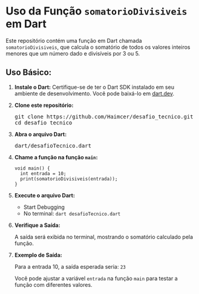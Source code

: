 </head>
<body>

  <h1>Uso da Função <code>somatorioDivisiveis</code> em Dart</h1>

  <p>Este repositório contém uma função em Dart chamada <code>somatorioDivisiveis</code>, que calcula o somatório de todos os valores inteiros menores que um número dado e divisíveis por 3 ou 5.</p>

  <h2>Uso Básico:</h2>

  <ol>
    <li>
      <p><strong>Instale o Dart:</strong> Certifique-se de ter o Dart SDK instalado em seu ambiente de desenvolvimento. Você pode baixá-lo em <a href="https://dart.dev/get-dart">dart.dev</a>.</p>
    </li>
    <li>
      <p><strong>Clone este repositório:</strong></p>
      <pre>git clone https://github.com/Haimcer/desafio_tecnico.git
cd desafio_tecnico</pre>
    </li>
    <li>
      <p><strong>Abra o arquivo Dart:</strong></p>
      <pre>dart/desafioTecnico.dart</pre>
    </li>
    <li>
      <p><strong>Chame a função na função <code>main</code>:</strong></p>
      <pre><code>void main() {
  int entrada = 10;
  print(somatorioDivisiveis(entrada));
}</code></pre>
    </li>
    <li>
      <p><strong>Execute o arquivo Dart:</strong></p>
      <ul>
        <li>Start Debugging</li>
        <li>No terminal: <code>dart desafioTecnico.dart</code></li>
      </ul>
    </li>
    <li>
      <p><strong>Verifique a Saída:</strong></p>
      <p>A saída será exibida no terminal, mostrando o somatório calculado pela função.</p>
    </li>
    <li>
      <p><strong>Exemplo de Saída:</strong></p>
      <p>Para a entrada 10, a saída esperada seria: <code>23</code></p>
      <p>Você pode ajustar a variável <code>entrada</code> na função <code>main</code> para testar a função com diferentes valores.</p>
    </li>
  </ol>

</body>
</html>
